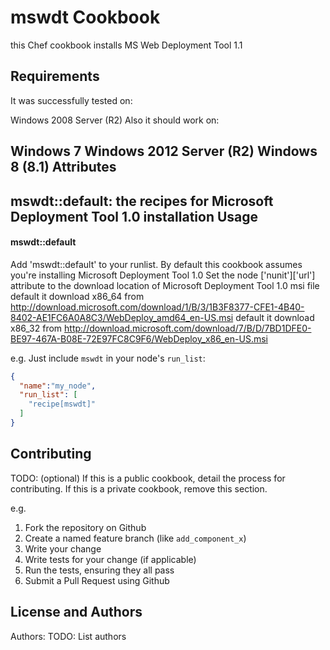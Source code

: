 mswdt Cookbook
==============
this Chef cookbook installs  MS Web Deployment Tool 1.1

Requirements
------------
It was successfully tested on:

Windows 2008 Server (R2)
Also it should work on:

Windows 7
Windows 2012 Server (R2)
Windows 8 (8.1)
Attributes
----------
mswdt::default:  the recipes for Microsoft Deployment Tool 1.0 installation
Usage
-----
#### mswdt::default
Add 'mswdt::default' to your runlist. By default this cookbook assumes you're installing Microsoft Deployment Tool 1.0
Set the node ['nunit']['url']  attribute to the download location of Microsoft Deployment Tool 1.0 msi file
default it download x86_64 from http://download.microsoft.com/download/1/B/3/1B3F8377-CFE1-4B40-8402-AE1FC6A0A8C3/WebDeploy_amd64_en-US.msi 
default it download x86_32 from http://download.microsoft.com/download/7/B/D/7BD1DFE0-BE97-467A-B08E-72E97FC8C9F6/WebDeploy_x86_en-US.msi


e.g.
Just include `mswdt` in your node's `run_list`:

```json
{
  "name":"my_node",
  "run_list": [
    "recipe[mswdt]"
  ]
}
```

Contributing
------------
TODO: (optional) If this is a public cookbook, detail the process for contributing. If this is a private cookbook, remove this section.

e.g.
1. Fork the repository on Github
2. Create a named feature branch (like `add_component_x`)
3. Write your change
4. Write tests for your change (if applicable)
5. Run the tests, ensuring they all pass
6. Submit a Pull Request using Github

License and Authors
-------------------
Authors: TODO: List authors
